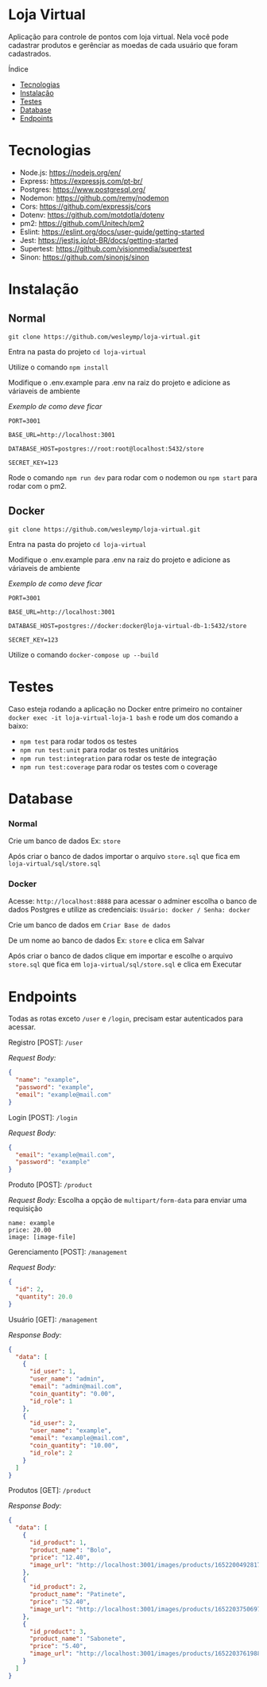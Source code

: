 # Loja Virtual

Aplicação para controle de pontos com loja virtual.
Nela você pode cadastrar produtos e gerênciar as moedas de cada usuário que foram cadastrados.

Índice

- [Tecnologias](#Tecnologias)
- [Instalação](#Instalação)
- [Testes](#Testes)
- [Database](#Database)
- [Endpoints](#Endpoints)

# Tecnologias

- Node.js: https://nodejs.org/en/
- Express: https://expressjs.com/pt-br/
- Postgres: https://www.postgresql.org/
- Nodemon: https://github.com/remy/nodemon
- Cors: https://github.com/expressjs/cors
- Dotenv: https://github.com/motdotla/dotenv
- pm2: https://github.com/Unitech/pm2
- Eslint: https://eslint.org/docs/user-guide/getting-started
- Jest: https://jestjs.io/pt-BR/docs/getting-started
- Supertest: https://github.com/visionmedia/supertest
- Sinon: https://github.com/sinonjs/sinon

# Instalação

## Normal

`git clone https://github.com/wesleymp/loja-virtual.git`

Entra na pasta do projeto `cd loja-virtual`

Utilize o comando `npm install`

Modifique o .env.example para .env na raiz do projeto e adicione as váriaveis de ambiente

_Exemplo de como deve ficar_

```
PORT=3001

BASE_URL=http://localhost:3001

DATABASE_HOST=postgres://root:root@localhost:5432/store

SECRET_KEY=123

```

Rode o comando `npm run dev` para rodar com o nodemon ou `npm start` para rodar com o pm2.

## Docker

`git clone https://github.com/wesleymp/loja-virtual.git`

Entra na pasta do projeto `cd loja-virtual`

Modifique o .env.example para .env na raiz do projeto e adicione as váriaveis de ambiente

_Exemplo de como deve ficar_

```
PORT=3001

BASE_URL=http://localhost:3001

DATABASE_HOST=postgres://docker:docker@loja-virtual-db-1:5432/store

SECRET_KEY=123

```

Utilize o comando `docker-compose up --build`

# Testes

Caso esteja rodando a aplicação no Docker entre primeiro no container `docker exec -it loja-virtual-loja-1 bash` e rode um dos comando a baixo:

- `npm test` para rodar todos os testes
- `npm run test:unit` para rodar os testes unitários
- `npm run test:integration` para rodar os teste de integração
- `npm run test:coverage` para rodar os testes com o coverage

# Database

### Normal

Crie um banco de dados Ex: `store`

Após criar o banco de dados importar o arquivo `store.sql` que fica em `loja-virtual/sql/store.sql`

### Docker

Acesse: `http://localhost:8888` para acessar o adminer escolha o banco de dados Postgres e utilize as credenciais: `Usuário: docker / Senha: docker`

Crie um banco de dados em `Criar Base de dados`

De um nome ao banco de dados Ex: `store` e clica em Salvar

Após criar o banco de dados clique em importar e escolhe o arquivo `store.sql` que fica em `loja-virtual/sql/store.sql` e clica em Executar

# Endpoints

Todas as rotas exceto `/user` e `/login`, precisam estar autenticados para acessar.

Registro [POST]: `/user`

_Request Body:_

```json
{
  "name": "example",
  "password": "example",
  "email": "example@mail.com"
}
```

Login [POST]: `/login`

_Request Body:_

```json
{
  "email": "example@mail.com",
  "password": "example"
}
```

Produto [POST]: `/product`

_Request Body:_
Escolha a opção de `multipart/form-data` para enviar uma requisição

```
name: example
price: 20.00
image: [image-file]
```

Gerenciamento [POST]: `/management`

_Request Body:_

```json
{
  "id": 2,
  "quantity": 20.0
}
```

Usuário [GET]: `/management`

_Response Body:_

```json
{
  "data": [
    {
      "id_user": 1,
      "user_name": "admin",
      "email": "admin@mail.com",
      "coin_quantity": "0.00",
      "id_role": 1
    },
    {
      "id_user": 2,
      "user_name": "example",
      "email": "example@mail.com",
      "coin_quantity": "10.00",
      "id_role": 2
    }
  ]
}
```

Produtos [GET]: `/product`

_Response Body:_

```json
{
  "data": [
    {
      "id_product": 1,
      "product_name": "Bolo",
      "price": "12.40",
      "image_url": "http://localhost:3001/images/products/1652200492817-bolo.png"
    },
    {
      "id_product": 2,
      "product_name": "Patinete",
      "price": "52.40",
      "image_url": "http://localhost:3001/images/products/1652203750697-patinete.jpg"
    },
    {
      "id_product": 3,
      "product_name": "Sabonete",
      "price": "5.40",
      "image_url": "http://localhost:3001/images/products/1652203761988-sabonete.jpg"
    }
  ]
}
```
